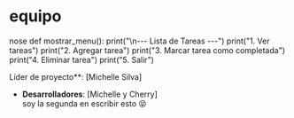 # equipo
nose
def mostrar_menu():
    print("\n--- Lista de Tareas ---")
    print("1. Ver tareas")
    print("2. Agregar tarea")
    print("3. Marcar tarea como completada")
    print("4. Eliminar tarea")
    print("5. Salir")

Líder de proyecto**: [Michelle Silva]  
- **Desarrolladores**: [Michelle y Cherry]  
soy la segunda en escribir esto 😝
